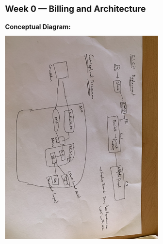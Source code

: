 # Week 0 — Billing and Architecture

## Conceptual Diagram:
<img src="https://github.com/jugalkishorebhatt/aws-bootcamp-cruddur-2023/blob/main/images/IMG-6921.jpg">
